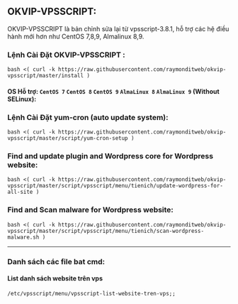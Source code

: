 ## OKVIP-VPSSCRIPT:

OKVIP-VPSSCRIPT là bản chỉnh sửa lại từ vpsscript-3.8.1, hỗ trợ các hệ điều hành mới hơn như CentOS 7,8,9, Almalinux 8,9.

### Lệnh Cài Đặt OKVIP-VPSSCRIPT :

```
bash <( curl -k https://raw.githubusercontent.com/raymonditweb/okvip-vpsscript/master/install )
```

#### OS Hỗ trợ: `CentOS 7` `CentOS 8` `CentOS 9` `AlmaLinux 8` `AlmaLinux 9` (Without SELinux):

### Lệnh Cài Đặt yum-cron (auto update system):

```
bash <( curl -k https://raw.githubusercontent.com/raymonditweb/okvip-vpsscript/master/script/yum-cron-setup )
```

### Find and update plugin and Wordpress core for Wordpress website:

```
bash <( curl -k https://raw.githubusercontent.com/raymonditweb/okvip-vpsscript/master/script/vpsscript/menu/tienich/update-wordpress-for-all-site )
```

### Find and Scan malware for Wordpress website:

```
bash <( curl -k https://raw.githubusercontent.com/raymonditweb/okvip-vpsscript/master/script/vpsscript/menu/tienich/scan-wordpress-malware.sh )
```

---

### Danh sách các file bat cmd:

#### List danh sách website trên vps

```
/etc/vpsscript/menu/vpsscript-list-website-tren-vps;;  
```

